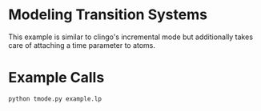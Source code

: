 # Modeling Transition Systems

This example is similar to clingo's incremental mode but additionally takes
care of attaching a time parameter to atoms.

# Example Calls

    python tmode.py example.lp
